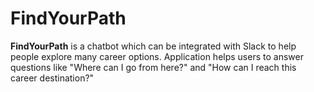 # FindYourPath

**FindYourPath** is a chatbot which can be integrated with Slack to help people explore many career options. Application helps users to answer questions like "Where can I go from here?" and "How can I reach this career destination?"
